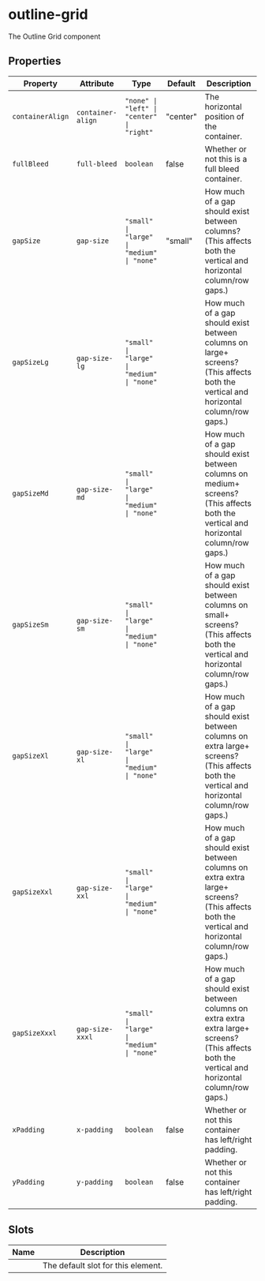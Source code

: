 # outline-grid

The Outline Grid component

## Properties

| Property         | Attribute         | Type                                       | Default  | Description                                      |
|------------------|-------------------|--------------------------------------------|----------|--------------------------------------------------|
| `containerAlign` | `container-align` | `"none" \| "left" \| "center" \| "right"`  | "center" | The horizontal position of the container.        |
| `fullBleed`      | `full-bleed`      | `boolean`                                  | false    | Whether or not this is a full bleed container.   |
| `gapSize`        | `gap-size`        | `"small" \| "large" \| "medium" \| "none"` | "small"  | How much of a gap should exist between columns? (This affects both the vertical and horizontal column/row gaps.) |
| `gapSizeLg`      | `gap-size-lg`     | `"small" \| "large" \| "medium" \| "none"` |          | How much of a gap should exist between columns on large+ screens? (This affects both the vertical and horizontal column/row gaps.) |
| `gapSizeMd`      | `gap-size-md`     | `"small" \| "large" \| "medium" \| "none"` |          | How much of a gap should exist between columns on medium+ screens? (This affects both the vertical and horizontal column/row gaps.) |
| `gapSizeSm`      | `gap-size-sm`     | `"small" \| "large" \| "medium" \| "none"` |          | How much of a gap should exist between columns on small+ screens? (This affects both the vertical and horizontal column/row gaps.) |
| `gapSizeXl`      | `gap-size-xl`     | `"small" \| "large" \| "medium" \| "none"` |          | How much of a gap should exist between columns on extra large+ screens? (This affects both the vertical and horizontal column/row gaps.) |
| `gapSizeXxl`     | `gap-size-xxl`    | `"small" \| "large" \| "medium" \| "none"` |          | How much of a gap should exist between columns on extra extra large+ screens? (This affects both the vertical and horizontal column/row gaps.) |
| `gapSizeXxxl`    | `gap-size-xxxl`   | `"small" \| "large" \| "medium" \| "none"` |          | How much of a gap should exist between columns on extra extra extra large+ screens? (This affects both the vertical and horizontal column/row gaps.) |
| `xPadding`       | `x-padding`       | `boolean`                                  | false    | Whether or not this container has left/right padding. |
| `yPadding`       | `y-padding`       | `boolean`                                  | false    | Whether or not this container has left/right padding. |

## Slots

| Name | Description                        |
|------|------------------------------------|
|      | The default slot for this element. |
